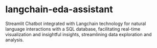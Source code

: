 # langchain-eda-assistant
Streamlit Chatbot integrated with Langchain technology for natural language interactions with a SQL database, facilitating real-time visualization and insightful insights, streamlining data exploration and analysis.
